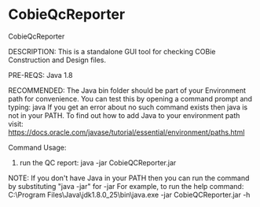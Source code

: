 # CobieQcReporter
CobieQcReporter

DESCRIPTION:
This is a standalone GUI tool for checking COBie Construction and Design files.

PRE-REQS:
Java 1.8

RECOMMENDED:
The Java bin folder should be part of your Environment path for convenience. 
You can test this by opening a command prompt and typing: java
If you get an error about no such command exists then java is not in your PATH.
To find out how to add Java to your environment path visit:
https://docs.oracle.com/javase/tutorial/essential/environment/paths.html

Command Usage:
1) run the QC report: java -jar CobieQCReporter.jar
 

NOTE:
If you don't have Java in your PATH then you can run the command by substituting "java -jar" for
<full path to your java bin> -jar
For example, to run the help command:  C:\Program Files\Java\jdk1.8.0_25\bin\java.exe -jar CobieQCReporter.jar -h